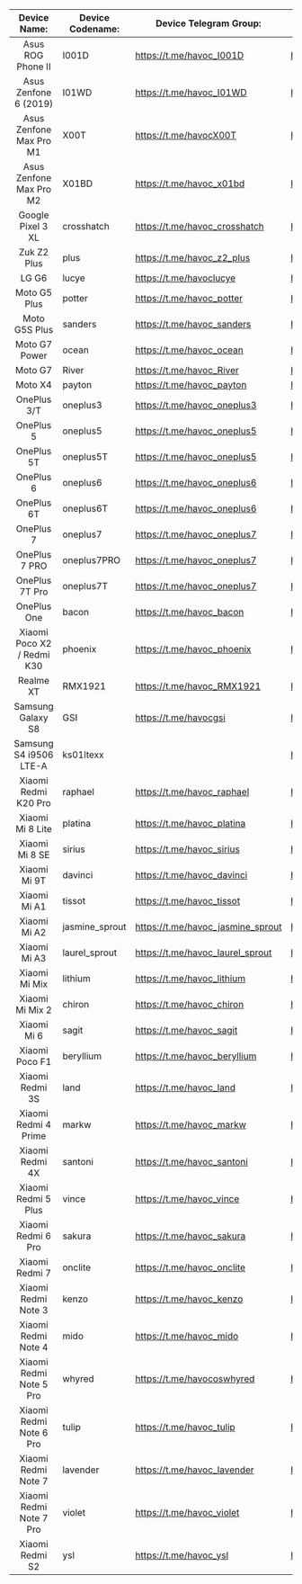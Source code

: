 |                Device Name:              | Device Codename: |      Device Telegram Group:        |          Maintainer:              |
|:----------------------------------------:|------------------|------------------------------------|-----------------------------------|
| Asus ROG Phone II                        | I001D            | https://t.me/havoc_I001D           | https://t.me/ComicoX              |
| Asus Zenfone 6 (2019)                    | I01WD            | https://t.me/havoc_I01WD           | https://t.me/ComicoX              |
| Asus Zenfone Max Pro M1                  | X00T             | https://t.me/havocX00T             | https://t.me/travarilo            |
| Asus Zenfone Max Pro M2                  | X01BD            | https://t.me/havoc_x01bd           | https://t.me/SonalSingh18         |
| Google Pixel 3 XL                        | crosshatch       | https://t.me/havoc_crosshatch      | https://t.me/steveproski          |
| Zuk Z2 Plus                              | plus             | https://t.me/havoc_z2_plus         | https://t.me/nikhilgohil3         |
| LG G6                                    | lucye            | https://t.me/havoclucye            | https://t.me/wolfsvk              |
| Moto G5 Plus                             | potter           | https://t.me/havoc_potter          | https://t.me/abhijit1998          |
| Moto G5S Plus                            | sanders          | https://t.me/havoc_sanders         | https://t.me/Ronax                |
| Moto G7 Power                            | ocean            | https://t.me/havoc_ocean           | https://t.me/Dark998              |
| Moto G7                                  | River            | https://t.me/havoc_River           | https://t.me/SyberHexen           |
| Moto X4                                  | payton           | https://t.me/havoc_payton          | https://t.me/SyberHexen           |
| OnePlus 3/T                              | oneplus3         | https://t.me/havoc_oneplus3        | https://t.me/SKULSHADY            |
| OnePlus 5                                | oneplus5         | https://t.me/havoc_oneplus5        | https://t.me/Tilaksid             |
| OnePlus 5T                               | oneplus5T        | https://t.me/havoc_oneplus5        | https://t.me/Tilaksid             |
| OnePlus 6                                | oneplus6         | https://t.me/havoc_oneplus6        | https://t.me/rdjr5                |
| OnePlus 6T                               | oneplus6T        | https://t.me/havoc_oneplus6        | https://t.me/rdjr5                |
| OnePlus 7                                | oneplus7         | https://t.me/havoc_oneplus7        | https://t.me/TheHunter08          |
| OnePlus 7 PRO                            | oneplus7PRO      | https://t.me/havoc_oneplus7        | https://t.me/SKULSHADY            |
| OnePlus 7T Pro                           | oneplus7T        | https://t.me/havoc_oneplus7        | https://t.me/SKULSHADY            |
| OnePlus One                              | bacon            | https://t.me/havoc_bacon           | https://t.me/ClintT1              |
| Xiaomi Poco X2 / Redmi K30               | phoenix          | https://t.me/havoc_phoenix         | https://t.me/blacksuan19          |
| Realme XT                                | RMX1921          | https://t.me/havoc_RMX1921         | https://t.me/officialpro          |
| Samsung Galaxy S8                        | GSI              | https://t.me/havocgsi              | https://t.me/xEugW                |
| Samsung S4 i9506 LTE-A                   | ks01ltexx        |                                    | https://t.me/MBA65music           |
| Xiaomi Redmi K20 Pro                     | raphael          | https://t.me/havoc_raphael         | https://t.me/nuub1k               |
| Xiaomi Mi 8 Lite                         | platina          | https://t.me/havoc_platina         | https://t.me/riquebarros17        |
| Xiaomi Mi 8 SE                           | sirius           | https://t.me/havoc_sirius          | https://t.me/dimasyudha           |
| Xiaomi Mi 9T                             | davinci          | https://t.me/havoc_davinci         | https://t.me/mountaser_halak      |
| Xiaomi Mi A1                             | tissot           | https://t.me/havoc_tissot          | https://t.me/mountaser_halak      |
| Xiaomi Mi A2                             | jasmine_sprout   | https://t.me/havoc_jasmine_sprout  | https://t.me/SiddharthBharadwaj   |
| Xiaomi Mi A3                             | laurel_sprout    | https://t.me/havoc_laurel_sprout   | https://t.me/prakaship78          |
| Xiaomi Mi Mix                            | lithium          | https://t.me/havoc_lithium         | https://t.me/inkypen              |
| Xiaomi Mi Mix 2                          | chiron           | https://t.me/havoc_chiron          | https://t.me/lightvortex242       |
| Xiaomi Mi 6                              | sagit            | https://t.me/havoc_sagit           | https://t.me/EnderXH              |
| Xiaomi Poco F1                           | beryllium        | https://t.me/havoc_beryllium       | https://t.me/Reignz3              |
| Xiaomi Redmi 3S                          | land             | https://t.me/havoc_land            | https://t.me/Sairam60             |
| Xiaomi Redmi 4 Prime                     | markw            | https://t.me/havoc_markw           | https://t.me/ShihabZzz            |
| Xiaomi Redmi 4X                          | santoni          | https://t.me/havoc_santoni         | https://t.me/beingstargazer       |
| Xiaomi Redmi 5 Plus                      | vince            | https://t.me/havoc_vince           | http://t.me/blacksuan19           |
| Xiaomi Redmi 6 Pro                       | sakura           | https://t.me/havoc_sakura          | https://t.me/mahajant99           |
| Xiaomi Redmi 7                           | onclite          | https://t.me/havoc_onclite         | https://t.me/XtremeQ              |
| Xiaomi Redmi Note 3                      | kenzo            | https://t.me/havoc_kenzo           | https://t.me/Magicxavi            |
| Xiaomi Redmi Note 4                      | mido             | https://t.me/havoc_mido            | https://t.me/Sagarrokade006       |
| Xiaomi Redmi Note 5 Pro                  | whyred           | https://t.me/havocoswhyred         | https://t.me/notallowedontelegram |
| Xiaomi Redmi Note 6 Pro                  | tulip            | https://t.me/havoc_tulip           | https://t.me/akhilmsachu          |
| Xiaomi Redmi Note 7                      | lavender         | https://t.me/havoc_lavender        | http://t.me/xyzuan                |
| Xiaomi Redmi Note 7 Pro                  | violet           | https://t.me/havoc_violet          | https://t.me/athuld               |
| Xiaomi Redmi S2                          | ysl              | https://t.me/havoc_ysl             | https://t.me/mahajant99           |